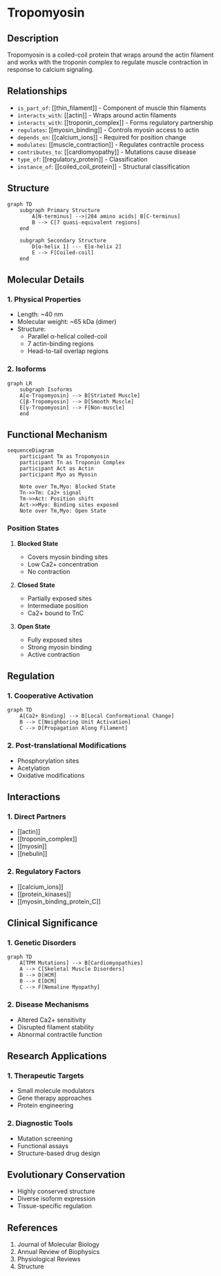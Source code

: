 # Tropomyosin

## Description
Tropomyosin is a coiled-coil protein that wraps around the actin filament and works with the troponin complex to regulate muscle contraction in response to calcium signaling.

## Relationships
- `is_part_of`: [[thin_filament]] - Component of muscle thin filaments
- `interacts_with`: [[actin]] - Wraps around actin filaments
- `interacts_with`: [[troponin_complex]] - Forms regulatory partnership
- `regulates`: [[myosin_binding]] - Controls myosin access to actin
- `depends_on`: [[calcium_ions]] - Required for position change
- `modulates`: [[muscle_contraction]] - Regulates contractile process
- `contributes_to`: [[cardiomyopathy]] - Mutations cause disease
- `type_of`: [[regulatory_protein]] - Classification
- `instance_of`: [[coiled_coil_protein]] - Structural classification

## Structure

```mermaid
graph TD
    subgraph Primary Structure
        A[N-terminus] -->|284 amino acids| B[C-terminus]
        B --> C[7 quasi-equivalent regions]
    end
    
    subgraph Secondary Structure
        D[α-helix 1] --- E[α-helix 2]
        E --> F[Coiled-coil]
    end
```

## Molecular Details

### 1. Physical Properties
- Length: ~40 nm
- Molecular weight: ~65 kDa (dimer)
- Structure:
  - Parallel α-helical coiled-coil
  - 7 actin-binding regions
  - Head-to-tail overlap regions

### 2. Isoforms
```mermaid
graph LR
    subgraph Isoforms
    A[α-Tropomyosin] --> B[Striated Muscle]
    C[β-Tropomyosin] --> D[Smooth Muscle]
    E[γ-Tropomyosin] --> F[Non-muscle]
    end
```

## Functional Mechanism

```mermaid
sequenceDiagram
    participant Tm as Tropomyosin
    participant Tn as Troponin Complex
    participant Act as Actin
    participant Myo as Myosin
    
    Note over Tm,Myo: Blocked State
    Tn->>Tm: Ca2+ signal
    Tm->>Act: Position shift
    Act->>Myo: Binding sites exposed
    Note over Tm,Myo: Open State
```

### Position States
1. **Blocked State**
   - Covers myosin binding sites
   - Low Ca2+ concentration
   - No contraction

2. **Closed State**
   - Partially exposed sites
   - Intermediate position
   - Ca2+ bound to TnC

3. **Open State**
   - Fully exposed sites
   - Strong myosin binding
   - Active contraction

## Regulation

### 1. Cooperative Activation
```mermaid
graph TD
    A[Ca2+ Binding] --> B[Local Conformational Change]
    B --> C[Neighboring Unit Activation]
    C --> D[Propagation Along Filament]
```

### 2. Post-translational Modifications
- Phosphorylation sites
- Acetylation
- Oxidative modifications

## Interactions

### 1. Direct Partners
- [[actin]]
- [[troponin_complex]]
- [[myosin]]
- [[nebulin]]

### 2. Regulatory Factors
- [[calcium_ions]]
- [[protein_kinases]]
- [[myosin_binding_protein_C]]

## Clinical Significance

### 1. Genetic Disorders
```mermaid
graph TD
    A[TPM Mutations] --> B[Cardiomyopathies]
    A --> C[Skeletal Muscle Disorders]
    B --> D[HCM]
    B --> E[DCM]
    C --> F[Nemaline Myopathy]
```

### 2. Disease Mechanisms
- Altered Ca2+ sensitivity
- Disrupted filament stability
- Abnormal contractile function

## Research Applications

### 1. Therapeutic Targets
- Small molecule modulators
- Gene therapy approaches
- Protein engineering

### 2. Diagnostic Tools
- Mutation screening
- Functional assays
- Structure-based drug design

## Evolutionary Conservation
- Highly conserved structure
- Diverse isoform expression
- Tissue-specific regulation

## References
1. Journal of Molecular Biology
2. Annual Review of Biophysics
3. Physiological Reviews
4. Structure 